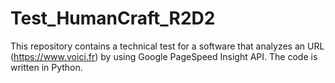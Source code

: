 # Test_HumanCraft_R2D2
This repository contains a technical test for a software that analyzes an URL (https://www.voici.fr) by using Google PageSpeed Insight API. The code is written in Python.
